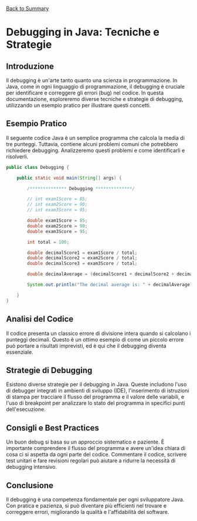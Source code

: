 [Back to Summary](../Summary.md)

# Debugging in Java: Tecniche e Strategie

## Introduzione
Il debugging è un'arte tanto quanto una scienza in programmazione. In Java, come in ogni linguaggio di programmazione, il debugging è cruciale per identificare e correggere gli errori (bug) nel codice. In questa documentazione, esploreremo diverse tecniche e strategie di debugging, utilizzando un esempio pratico per illustrare questi concetti.

## Esempio Pratico
Il seguente codice Java è un semplice programma che calcola la media di tre punteggi. Tuttavia, contiene alcuni problemi comuni che potrebbero richiedere debugging. Analizzeremo questi problemi e come identificarli e risolverli.

```java
public class Debugging {

    public static void main(String[] args) {

        /************** Debugging **************/

        // int exam1Score = 85;
        // int exam2Score = 90;
        // int exam3Score = 95;

        double exam1Score = 85;
        double exam2Score = 90;
        double exam3Score = 95;

        int total = 100;

        double decimalScore1 = exam1Score / total;
        double decimalScore2 = exam2Score / total;
        double decimalScore3 = exam3Score / total;

        double decimalAverage = (decimalScore1 + decimalScore2 + decimalScore3) / 3.0;

        System.out.println("The decimal average is: " + decimalAverage);

    }
}

```

## Analisi del Codice
Il codice presenta un classico errore di divisione intera quando si calcolano i punteggi decimali. Questo è un ottimo esempio di come un piccolo errore può portare a risultati imprevisti, ed è qui che il debugging diventa essenziale.

## Strategie di Debugging
Esistono diverse strategie per il debugging in Java. Queste includono l'uso di debugger integrati in ambienti di sviluppo (IDE), l'inserimento di istruzioni di stampa per tracciare il flusso del programma e il valore delle variabili, e l'uso di breakpoint per analizzare lo stato del programma in specifici punti dell'esecuzione.

## Consigli e Best Practices
Un buon debug si basa su un approccio sistematico e paziente. È importante comprendere il flusso del programma e avere un'idea chiara di cosa ci si aspetta da ogni parte del codice. Commentare il codice, scrivere test unitari e fare revisioni regolari può aiutare a ridurre la necessità di debugging intensivo.

## Conclusione
Il debugging è una competenza fondamentale per ogni sviluppatore Java. Con pratica e pazienza, si può diventare più efficienti nel trovare e correggere errori, migliorando la qualità e l'affidabilità del software.